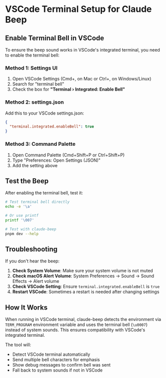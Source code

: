 # VSCode Terminal Setup for Claude Beep

## Enable Terminal Bell in VSCode

To ensure the beep sound works in VSCode's integrated terminal, you need to enable the terminal bell:

### Method 1: Settings UI
1. Open VSCode Settings (Cmd+, on Mac or Ctrl+, on Windows/Linux)
2. Search for "terminal bell"
3. Check the box for **"Terminal › Integrated: Enable Bell"**

### Method 2: settings.json
Add this to your VSCode settings.json:

```json
{
  "terminal.integrated.enableBell": true
}
```

### Method 3: Command Palette
1. Open Command Palette (Cmd+Shift+P or Ctrl+Shift+P)
2. Type "Preferences: Open Settings (JSON)"
3. Add the setting above

## Test the Beep

After enabling the terminal bell, test it:

```bash
# Test terminal bell directly
echo -e '\a'

# Or use printf
printf '\007'

# Test with claude-beep
pnpm dev --help
```

## Troubleshooting

If you don't hear the beep:

1. **Check System Volume**: Make sure your system volume is not muted
2. **Check macOS Alert Volume**: System Preferences → Sound → Sound Effects → Alert volume
3. **Check VSCode Setting**: Ensure `terminal.integrated.enableBell` is `true`
4. **Restart VSCode**: Sometimes a restart is needed after changing settings

## How It Works

When running in VSCode terminal, claude-beep detects the environment via `TERM_PROGRAM` environment variable and uses the terminal bell (`\u0007`) instead of system sounds. This ensures compatibility with VSCode's integrated terminal.

The tool will:
- Detect VSCode terminal automatically
- Send multiple bell characters for emphasis
- Show debug messages to confirm bell was sent
- Fall back to system sounds if not in VSCode